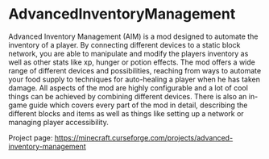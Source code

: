 # AdvancedInventoryManagement

Advanced Inventory Management (AIM) is a mod designed to automate the inventory of a player. By connecting different devices to a static block network, you are able to manipulate and modify the players inventory as well as other stats like xp, hunger or potion effects. The mod offers a wide range of different devices and possibilities, reaching from ways to automate your food supply to techniques for auto-healing a player when he has taken damage. All aspects of the mod are highly configurable and a lot of cool things can be achieved by combining different devices. There is also an in-game guide which covers every part of the mod in detail, describing the different blocks and items as well as things like setting up a network or managing player accessibility.

Project page: https://minecraft.curseforge.com/projects/advanced-inventory-management
